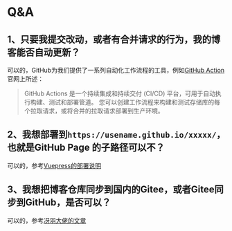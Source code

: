 # Q&A
## 1、只要我提交改动，或者有合并请求的行为，我的博客能否自动更新？
可以的，GitHub为我们提供了一系列自动化工作流程的工具，例如[GitHub Action](https://docs.github.com/cn/actions/learn-github-actions/understanding-github-actions)官网上所述：
> GitHub Actions 是一个持续集成和持续交付 (CI/CD) 平台，可用于自动执行构建、测试和部署管道。 您可以创建工作流程来构建和测试存储库的每个拉取请求，或将合并的拉取请求部署到生产环境。
## 2、我想部署到`https://usename.github.io/xxxxx/`，也就是GitHub Page 的子路径可以不？
可以的，参考[Vuepress的部署说明](https://v2.vuepress.vuejs.org/zh/guide/deployment.html#github-pages)

## 3、我想把博客仓库同步到国内的Gitee，或者Gitee同步到GitHub，是否可以？

可以的，参考[冴羽大佬的文章](https://github.com/mqyqingfeng/Blog/issues/236)

